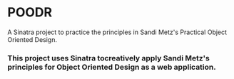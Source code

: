 # POODR
A Sinatra project to practice the principles in Sandi Metz's Practical Object Oriented Design.

### This project uses Sinatra tocreatively apply Sandi Metz's principles for Object Oriented Design as a web application.
